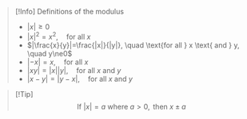 > [!Info] Definitions of the modulus
> - $|x|\ge0$
> - $|x|^2=x^2, \quad \text{for all } x$
> - $|\frac{x}{y}|=\frac{|x|}{|y|}, \quad \text{for all } x \text{ and } y, \quad y\ne0$
> - $|-x|=x, \quad \text{for all } x$
> - $|xy|=|x||y|, \quad \text{for all } x \text{ and }y$
> - $|x-y|=|y-x|, \quad \text{for all } x \text{ and } y$

> [!Tip] $$\text{If } |x|=a \ \text{where } a>0, \text{  then } x\pm a$$

